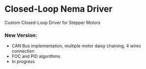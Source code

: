 # Closed-Loop Nema Driver
 Custom Closed-Loop Driver for Stepper Motors

### New Version:
- CAN Bus implementation, multiple motor daisy chaining, 4 wires connection
- FOC and PID algorithms
- In progress
